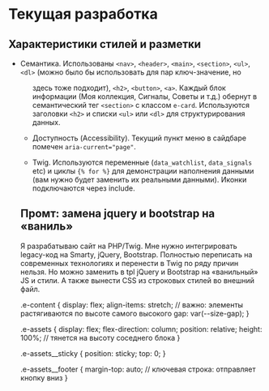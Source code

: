 # Текущая разработка

## Характеристики стилей и разметки

- Семантика. Использованы `<nav>`, `<header>`, `<main>`, `<section>`, `<ul>`, `<dl>` (можно было бы использовать для пар ключ-значение, но <ul> здесь тоже подходит), `<h2>`, `<button>`, `<a>`. Каждый блок информации (Моя коллекция, Сигналы, Советы и т.д.) обернут в семантический тег `<section>` с классом `e-card`. Используются заголовки `<h2>` и списки `<ul>` или `<dl>` для структурирования данных.

- Доступность (Accessibility). Текущий пункт меню в сайдбаре помечен `aria-current="page"`.

- Twig. Используются переменные (`data_watchlist`, `data_signals` etc) и циклы `{% for %}` для демонстрации наполнения данными (вам нужно будет заменить их реальными данными). Иконки подключаются через include.

## Промт: замена jquery и bootstrap на «ваниль»

Я разрабатываю сайт на PHP/Twig. Мне нужно интегрировать legacy-код на Smarty, jQuery, Bootstrap. Полностью переписать на современных технологиях и перенести в Twig по ряду причин нельзя. Но можно заменить в tpl jQuery и Bootstrap на «ванильный» JS и стили. А также вынести CSS из строковых стилей во внешний файл.

.e-content {
  display: flex;
  align-items: stretch; // важно: элементы растягиваются по высоте самого высокого
  gap: var(--size-gap);
}

.e-assets {
  display: flex;
  flex-direction: column;
  position: relative;
  height: 100%; // тянется на высоту соседнего блока
}

.e-assets__sticky {
  position: sticky;
  top: 0;
}

.e-assets__footer {
  margin-top: auto; // ключевая строка: отправляет кнопку вниз
}
